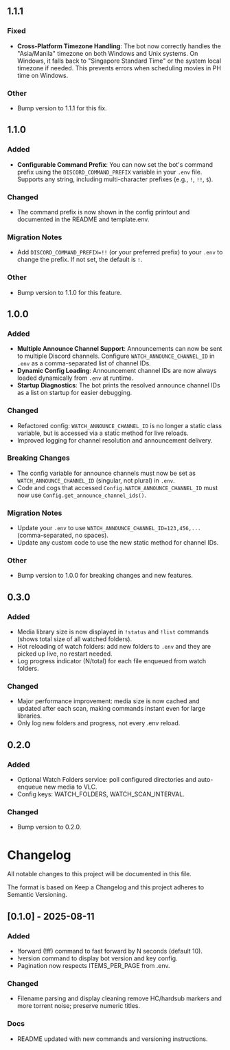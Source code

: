 ## 1.1.1

### Fixed
- **Cross-Platform Timezone Handling**: The bot now correctly handles the "Asia/Manila" timezone on both Windows and Unix systems. On Windows, it falls back to "Singapore Standard Time" or the system local timezone if needed. This prevents errors when scheduling movies in PH time on Windows.

### Other
- Bump version to 1.1.1 for this fix.
## 1.1.0

### Added
- **Configurable Command Prefix**: You can now set the bot's command prefix using the `DISCORD_COMMAND_PREFIX` variable in your `.env` file. Supports any string, including multi-character prefixes (e.g., `!`, `!!`, `$`).

### Changed
- The command prefix is now shown in the config printout and documented in the README and template.env.

### Migration Notes
- Add `DISCORD_COMMAND_PREFIX=!!` (or your preferred prefix) to your `.env` to change the prefix. If not set, the default is `!`.

### Other
- Bump version to 1.1.0 for this feature.

## 1.0.0

### Added
- **Multiple Announce Channel Support**: Announcements can now be sent to multiple Discord channels. Configure `WATCH_ANNOUNCE_CHANNEL_ID` in `.env` as a comma-separated list of channel IDs.
- **Dynamic Config Loading**: Announcement channel IDs are now always loaded dynamically from `.env` at runtime.
- **Startup Diagnostics**: The bot prints the resolved announce channel IDs as a list on startup for easier debugging.

### Changed
- Refactored config: `WATCH_ANNOUNCE_CHANNEL_ID` is no longer a static class variable, but is accessed via a static method for live reloads.
- Improved logging for channel resolution and announcement delivery.

### Breaking Changes
- The config variable for announce channels must now be set as `WATCH_ANNOUNCE_CHANNEL_ID` (singular, not plural) in `.env`.
- Code and cogs that accessed `Config.WATCH_ANNOUNCE_CHANNEL_ID` must now use `Config.get_announce_channel_ids()`.

### Migration Notes
- Update your `.env` to use `WATCH_ANNOUNCE_CHANNEL_ID=123,456,...` (comma-separated, no spaces).
- Update any custom code to use the new static method for channel IDs.

### Other
- Bump version to 1.0.0 for breaking changes and new features.

## 0.3.0

### Added
- Media library size is now displayed in `!status` and `!list` commands (shows total size of all watched folders).
- Hot reloading of watch folders: add new folders to `.env` and they are picked up live, no restart needed.
- Log progress indicator (N/total) for each file enqueued from watch folders.

### Changed
- Major performance improvement: media size is now cached and updated after each scan, making commands instant even for large libraries.
- Only log new folders and progress, not every .env reload.

## 0.2.0

### Added
- Optional Watch Folders service: poll configured directories and auto-enqueue new media to VLC.
- Config keys: WATCH_FOLDERS, WATCH_SCAN_INTERVAL.

### Changed
- Bump version to 0.2.0.

# Changelog

All notable changes to this project will be documented in this file.

The format is based on Keep a Changelog and this project adheres to Semantic Versioning.

## [0.1.0] - 2025-08-11
### Added
- !forward (!ff) command to fast forward by N seconds (default 10).
- !version command to display bot version and key config.
- Pagination now respects ITEMS_PER_PAGE from .env.

### Changed
- Filename parsing and display cleaning remove HC/hardsub markers and more torrent noise; preserve numeric titles.

### Docs
- README updated with new commands and versioning instructions.

